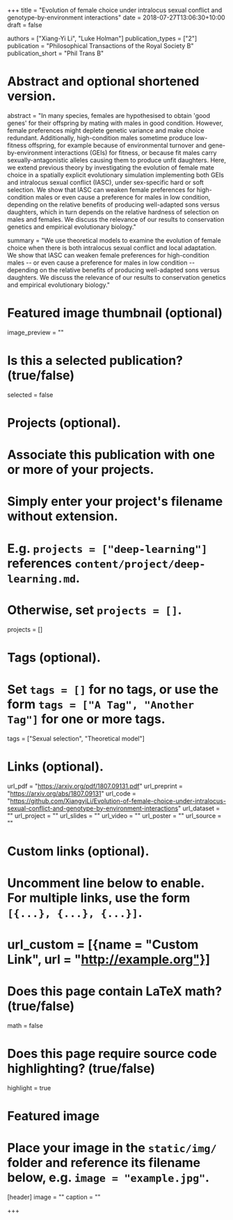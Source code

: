 +++
title = "Evolution of female choice under intralocus sexual conflict and genotype-by-environment interactions"
date = 2018-07-27T13:06:30+10:00
draft = false

authors = ["Xiang-Yi Li", "Luke Holman"]
publication_types = ["2"]
publication = "Philosophical Transactions of the Royal Society B"
publication_short = "Phil Trans B"

# Abstract and optional shortened version.
abstract = "In many species, females are hypothesised to obtain 'good genes' for their offspring by mating with males in good condition. However, female preferences might deplete genetic variance and make choice redundant. Additionally, high-condition males sometime produce low-fitness offspring, for example because of environmental turnover and gene-by-environment interactions (GEIs) for fitness, or because fit males carry sexually-antagonistic alleles causing them to produce unfit daughters. Here, we extend previous theory by investigating the evolution of female mate choice in a spatially explicit evolutionary simulation implementing both GEIs and intralocus sexual conflict (IASC), under sex-specific hard or soft selection. We show that IASC can weaken female preferences for high-condition males or even cause a preference for males in low condition, depending on the relative benefits of producing well-adapted sons versus daughters, which in turn depends on the relative hardness of selection on males and females. We discuss the relevance of our results to conservation genetics and empirical evolutionary biology."

summary = "We use theoretical models to examine the evolution of female choice when there is both intralocus sexual conflict and local adaptation. We show that IASC can weaken female preferences for high-condition males -- or even cause a preference for males in low condition -- depending on the relative benefits of producing well-adapted sons versus daughters. We discuss the relevance of our results to conservation genetics and empirical evolutionary biology."

# Featured image thumbnail (optional)
image_preview = ""

# Is this a selected publication? (true/false)
selected = false

# Projects (optional).
#   Associate this publication with one or more of your projects.
#   Simply enter your project's filename without extension.
#   E.g. `projects = ["deep-learning"]` references `content/project/deep-learning.md`.
#   Otherwise, set `projects = []`.
projects = []

# Tags (optional).
#   Set `tags = []` for no tags, or use the form `tags = ["A Tag", "Another Tag"]` for one or more tags.
tags = ["Sexual selection", "Theoretical model"]

# Links (optional).
url_pdf = "https://arxiv.org/pdf/1807.09131.pdf"
url_preprint = "https://arxiv.org/abs/1807.09131"
url_code = "https://github.com/XiangyiLi/Evolution-of-female-choice-under-intralocus-sexual-conflict-and-genotype-by-environment-interactions"
url_dataset = ""
url_project = ""
url_slides = ""
url_video = ""
url_poster = ""
url_source = ""

# Custom links (optional).
#   Uncomment line below to enable. For multiple links, use the form `[{...}, {...}, {...}]`.
# url_custom = [{name = "Custom Link", url = "http://example.org"}]

# Does this page contain LaTeX math? (true/false)
math = false

# Does this page require source code highlighting? (true/false)
highlight = true

# Featured image
# Place your image in the `static/img/` folder and reference its filename below, e.g. `image = "example.jpg"`.
[header]
image = ""
caption = ""

+++
